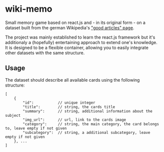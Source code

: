 # wiki-memo
Small memory game based on react.js and - in its original form - on a dataset built from the german Wikipedia's ["good articles" page](https://de.wikipedia.org/wiki/Wikipedia:Lesenswerte_Artikel). 

The project was mainly established to learn the react.js framework but it's additionaly a (hopefully) entertaining approach to extend one's knowledge. It is designed to be a flexible container, allowing you to easily integrate other datasets with the same structure. 

## Usage

The dataset should describe all available cards using the following structure:

    [
        {
            "id":           // unique integer
            "title":        // string, the cards title
            "summary":      // string, additional information about the subject
            "img_url":      // url, link to the cards image
            "category":     // string, the main category, the card belongs to, leave empty if not given
            "subcategory":  // string, a additional subcategory, leave empty if not given
        }, ...
    ]
